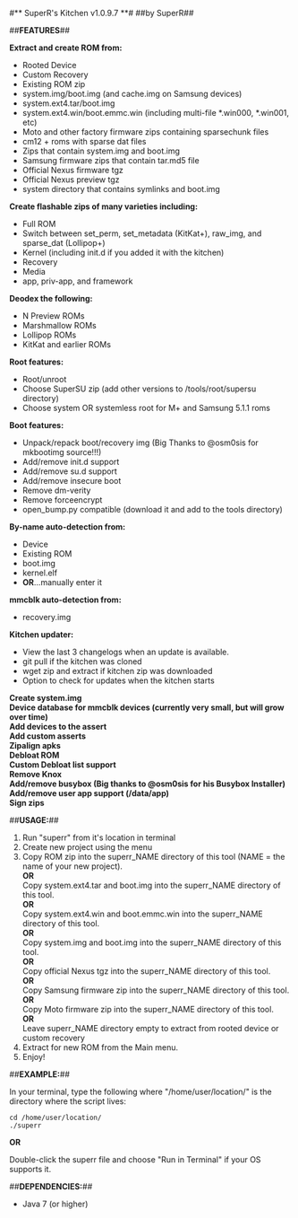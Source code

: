 #** SuperR's Kitchen v1.0.9.7 **#
##by SuperR##

##**FEATURES**##

**Extract and create ROM from:**

* Rooted Device  
* Custom Recovery  
* Existing ROM zip  
* system.img/boot.img (and cache.img on Samsung devices)
* system.ext4.tar/boot.img  
* system.ext4.win/boot.emmc.win (including multi-file *.win000, *.win001, etc)  
* Moto and other factory firmware zips containing sparsechunk files  
* cm12 + roms with sparse dat files  
* Zips that contain system.img and boot.img  
* Samsung firmware zips that contain tar.md5 file  
* Official Nexus firmware tgz  
* Official Nexus preview tgz  
* system directory that contains symlinks and boot.img  

**Create flashable zips of many varieties including:**

* Full ROM  
* Switch between set_perm, set_metadata (KitKat+), raw_img, and sparse_dat (Lollipop+)
* Kernel (including init.d if you added it with the kitchen)  
* Recovery  
* Media  
* app, priv-app, and framework  

**Deodex the following:**  

* N Preview ROMs  
* Marshmallow ROMs  
* Lollipop ROMs  
* KitKat and earlier ROMs  

**Root features:**  

* Root/unroot  
* Choose SuperSU zip (add other versions to /tools/root/supersu directory)  
* Choose system OR systemless root for M+ and Samsung 5.1.1 roms  

**Boot features:**

* Unpack/repack boot/recovery img (Big Thanks to @osm0sis for mkbootimg source!!!)  
* Add/remove init.d support
* Add/remove su.d support    
* Add/remove insecure boot  
* Remove dm-verity  
* Remove forceencrypt  
* open_bump.py compatible (download it and add to the tools directory)  

**By-name auto-detection from:**

* Device  
* Existing ROM  
* boot.img  
* kernel.elf  
* **OR**...manually enter it  

**mmcblk auto-detection from:**

* recovery.img  

**Kitchen updater:**

* View the last 3 changelogs when an update is available.  
* git pull if the kitchen was cloned  
* wget zip and extract if kitchen zip was downloaded  
* Option to check for updates when the kitchen starts  

**Create system.img**  
**Device database for mmcblk devices (currently very small, but will grow over time)**  
**Add devices to the assert**  
**Add custom asserts**  
**Zipalign apks**  
**Debloat ROM**  
**Custom Debloat list support**  
**Remove Knox**  
**Add/remove busybox (Big thanks to @osm0sis for his Busybox Installer)**  
**Add/remove user app support (/data/app)**  
**Sign zips**  

##**USAGE:**##

1. Run "superr" from it's location in terminal  
2. Create new project using the menu  
3. Copy ROM zip into the superr_NAME directory of this tool (NAME = the name of your new project).  
   **OR**  
   Copy system.ext4.tar and boot.img into the superr_NAME directory of this tool.  
   **OR**  
   Copy system.ext4.win and boot.emmc.win into the superr_NAME directory of this tool.  
   **OR**  
   Copy system.img and boot.img into the superr_NAME directory of this tool.  
   **OR**  
   Copy official Nexus tgz into the superr_NAME directory of this tool.  
   **OR**  
   Copy Samsung firmware zip into the superr_NAME directory of this tool.  
   **OR**  
   Copy Moto firmware zip into the superr_NAME directory of this tool.  
   **OR**  
   Leave superr_NAME directory empty to extract from rooted device or custom recovery  
4. Extract for new ROM from the Main menu.  
5. Enjoy!  

##**EXAMPLE:**##

In your terminal, type the following where "/home/user/location/" is the directory where the script lives:

```
cd /home/user/location/
./superr
```

**OR**

Double-click the superr file and choose "Run in Terminal" if your OS supports it.

##**DEPENDENCIES:**##

* Java 7 (or higher)
